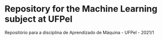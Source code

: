 # Repository for the Machine Learning subject at UFPel
Repositório para a disciplina de Aprendizado de Máquina - UFPel - 2021/1
